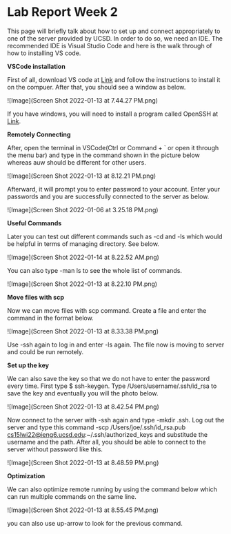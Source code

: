 # Lab Report Week 2

This page will briefly talk about how to set up and connect appropriately to one of the server provided by UCSD. In order to do so, we need an IDE. The recommended IDE is Visual Studio Code and here is the walk through of how to installing VS code.
       



**VSCode installation**

First of all, download VS code at [Link](https://code.visualstudio.com) and follow the instructions to install it on the compuer. After that, you should see a window as below.

![Image](Screen Shot 2022-01-13 at 7.44.27 PM.png)

If you have windows, you will need to install a program called OpenSSH at [Link](https://docs.microsoft.com/en-us/windows-server/administration/openssh/openssh_install_firstuse). 

**Remotely Connecting**

After, open the terminal in VSCode(Ctrl or Command + ` or open it through the menu bar) and type in the command shown in the picture below whereas auw should be different for other users.

![Image](Screen Shot 2022-01-13 at 8.12.21 PM.png)

Afterward, it will prompt you to enter password to your account. Enter your passwords and you are successfully connected to the server as below.

![Image](Screen Shot 2022-01-06 at 3.25.18 PM.png)

**Useful Commands**

Later you can test out different commands such as -cd and -ls which would be helpful in terms of managing directory. See below.

![Image](Screen Shot 2022-01-14 at 8.22.52 AM.png)

You can also type -man ls to see the whole list of commands.

![Image](Screen Shot 2022-01-13 at 8.22.10 PM.png)

**Move files with scp**

Now we can move files with scp command. Create a file and enter the command in the format below.

![Image](Screen Shot 2022-01-13 at 8.33.38 PM.png)

Use -ssh again to log in and enter -ls again. The file now is moving to server and could be run remotely.

**Set up the key**

We can also save the key so that we do not have to enter the password every time. First type $ ssh-keygen. Type /Users/username/.ssh/id_rsa to save the key and eventually you will the photo below.

![Image](Screen Shot 2022-01-13 at 8.42.54 PM.png)

Now connect to the server with -ssh again and type -mkdir .ssh. Log out the server and type this command -scp /Users/joe/.ssh/id_rsa.pub cs15lwi22@ieng6.ucsd.edu:~/.ssh/authorized_keys and substitude the username and the path. After all, you should be able to connect to the server without password like this.

![Image](Screen Shot 2022-01-13 at 8.48.59 PM.png)

**Optimization**

We can also optimize remote running by using the command below which can run multiple commands on the same line.

![Image](Screen Shot 2022-01-13 at 8.55.45 PM.png)

you can also use up-arrow to look for the previous command.